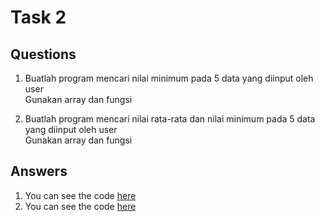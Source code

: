 # Task 2

## Questions

1. Buatlah program mencari nilai minimum pada 5 data yang diinput oleh user<br/>
   Gunakan array dan fungsi

2. Buatlah program mencari nilai rata-rata dan nilai minimum pada 5 data
   yang diinput oleh user<br/>
   Gunakan array dan fungsi

## Answers

1. You can see the code [here](./minimum.cpp)
2. You can see the code [here](./minimum-with-avg.cpp)
